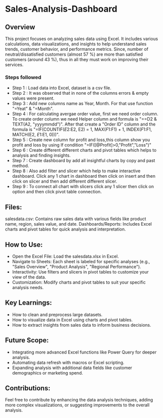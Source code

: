 # Sales-Analysis-Dashboard

## Overview

This project focuses on analyzing sales data using Excel. It includes various calculations, data visualizations, and insights to help understand sales trends, customer behavior, and performance metrics.
Since, number of neutral/dissatisfied customers (almost 57 %) are more than satisfied customers (around 43 %), thus in all they must work on improving their services. 

### Steps followed 

- Step 1 : Load data into Excel, dataset is a csv file.
- Step 2 : It was observed that in none of the columns errors & empty values were present.
- Step 3 : Add new columns name as Year, Month. For that use function "=Yeat" & "=Month".
- Step 4 : For calculating avergae order value, first we need order column. To create order column we need Helper column and formula is "==D2 & TEXT(A2, "yyyymmdd")". After that create a "Order ID" column and the formula is "=IF(COUNTIF($E$2:E2, E2) = 1, MAX($F$1:F1) + 1, INDEX($F$1:F1, MATCH(E2, $E$1:E1, 0)))".
- Step 5 : Create new column for profit and loss,this column show you profit and loss by using If condition "=IF([@Profit]>0,"Profit","Loss")"
- Step 6 : Create different different charts and pivot tables which helps to analysis and finding insights.
- Step 7 : Create dashboard by add all insightful charts by copy and past method.
- Step 8 : Also add filter and slicer which help to make interactive dashboard. Click any 1 chart in dashboard then click on insert and then click on slicer and then add different different slicer.
- Step 9 : To connect all chart with slicers click any 1 slicer then click on option and then click pivot table connection.

## Files:
salesdata.csv: Contains raw sales data with various fields like product name, region, sales value, and date.
Dashboards/Reports: Includes Excel charts and pivot tables for quick analysis and interpretation.

## How to Use:
- Open the Excel File: Load the salesdata.xlsx in Excel.
- Navigate to Sheets: Each sheet is labeled for specific analyses (e.g., "Sales Overview", "Product Analysis", "Regional Performance").
- Interactivity: Use filters and slicers in pivot tables to customize your view of the data.
- Customization: Modify charts and pivot tables to suit your specific analysis needs.

## Key Learnings:
- How to clean and preprocess large datasets.
- How to visualize data in Excel using charts and pivot tables.
- How to extract insights from sales data to inform business decisions.

## Future Scope:
- Integrating more advanced Excel functions like Power Query for deeper analysis.
- Automating data refresh with macros or Excel scripting.
- Expanding analysis with additional data fields like customer demographics or marketing spend.

## Contributions:
Feel free to contribute by enhancing the data analysis techniques, adding more complex visualizations, or suggesting improvements to the overall analysis.
